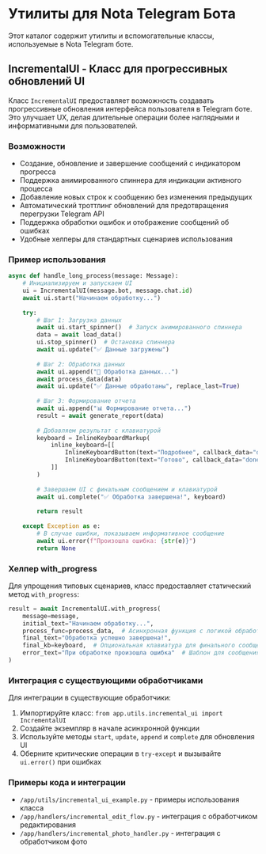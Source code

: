 # Утилиты для Nota Telegram Бота

Этот каталог содержит утилиты и вспомогательные классы, используемые в Nota Telegram боте.

## IncrementalUI - Класс для прогрессивных обновлений UI

Класс `IncrementalUI` предоставляет возможность создавать прогрессивные обновления интерфейса пользователя в Telegram боте. Это улучшает UX, делая длительные операции более наглядными и информативными для пользователей.

### Возможности

- Создание, обновление и завершение сообщений с индикатором прогресса
- Поддержка анимированного спиннера для индикации активного процесса
- Добавление новых строк к сообщению без изменения предыдущих
- Автоматический троттлинг обновлений для предотвращения перегрузки Telegram API
- Поддержка обработки ошибок и отображение сообщений об ошибках
- Удобные хелперы для стандартных сценариев использования

### Пример использования

```python
async def handle_long_process(message: Message):
    # Инициализируем и запускаем UI
    ui = IncrementalUI(message.bot, message.chat.id)
    await ui.start("Начинаем обработку...")
    
    try:
        # Шаг 1: Загрузка данных
        await ui.start_spinner()  # Запуск анимированного спиннера
        data = await load_data()
        ui.stop_spinner()  # Остановка спиннера
        await ui.update("✅ Данные загружены")
        
        # Шаг 2: Обработка данных
        await ui.append("🔄 Обработка данных...")
        await process_data(data)
        await ui.update("✅ Данные обработаны", replace_last=True)
        
        # Шаг 3: Формирование отчета
        await ui.append("📊 Формирование отчета...")
        result = await generate_report(data)
        
        # Добавляем результат с клавиатурой
        keyboard = InlineKeyboardMarkup(
            inline_keyboard=[[
                InlineKeyboardButton(text="Подробнее", callback_data="details"),
                InlineKeyboardButton(text="Готово", callback_data="done")
            ]]
        )
        
        # Завершаем UI с финальным сообщением и клавиатурой
        await ui.complete("✅ Обработка завершена!", keyboard)
        
        return result
        
    except Exception as e:
        # В случае ошибки, показываем информативное сообщение
        await ui.error(f"Произошла ошибка: {str(e)}")
        return None
```

### Хелпер with_progress

Для упрощения типовых сценариев, класс предоставляет статический метод `with_progress`:

```python
result = await IncrementalUI.with_progress(
    message=message,
    initial_text="Начинаем обработку...",
    process_func=process_data,  # Асинхронная функция с логикой обработки
    final_text="Обработка успешно завершена!",
    final_kb=keyboard,  # Опциональная клавиатура для финального сообщения
    error_text="При обработке произошла ошибка"  # Шаблон для сообщения об ошибке
)
```

### Интеграция с существующими обработчиками

Для интеграции в существующие обработчики:

1. Импортируйте класс: `from app.utils.incremental_ui import IncrementalUI`
2. Создайте экземпляр в начале асинхронной функции
3. Используйте методы `start`, `update`, `append` и `complete` для обновления UI
4. Оберните критические операции в `try-except` и вызывайте `ui.error()` при ошибках

### Примеры кода и интеграции

- `/app/utils/incremental_ui_example.py` - примеры использования класса
- `/app/handlers/incremental_edit_flow.py` - интеграция с обработчиком редактирования
- `/app/handlers/incremental_photo_handler.py` - интеграция с обработчиком фото